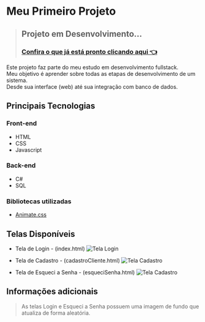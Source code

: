 # Meu Primeiro Projeto
> ## Projeto em Desenvolvimento...
> ### <a href="https://ingridliana-dev.github.io/PrimeiroProjeto/index.html" target="_blank"> Confira o que já está pronto clicando aqui 👈 </a>

Este projeto faz parte do meu estudo em desenvolvimento fullstack.  
Meu objetivo é aprender sobre todas as etapas de desenvolvimento de um sistema.  
Desde sua interface (web) até sua integração com banco de dados.

## Principais Tecnologias
### Front-end
- HTML
- CSS
- Javascript

### Back-end
- C#
- SQL

### Bibliotecas utilizadas
- [Animate.css](https://animate.style)

## Telas Disponíveis

- Tela de Login - (index.html)
![Tela Login](imagens/telaLogin.gif)

- Tela de Cadastro - (cadastroCliente.html)
![Tela Cadastro](imagens/telaCadastro.gif)

- Tela de Esqueci a Senha - (esqueciSenha.html)
![Tela Cadastro](imagens/esqueciSenha.gif)


## Informações adicionais

> As telas Login e Esqueci a Senha possuem uma imagem de fundo que atualiza de forma aleatória.